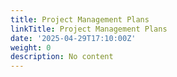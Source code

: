 ```yaml
---
title: Project Management Plans
linkTitle: Project Management Plans
date: '2025-04-29T17:10:00Z'
weight: 0
description: No content
---
```



